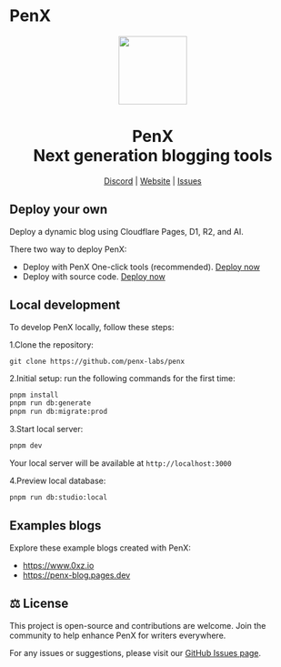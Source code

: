 # PenX

<div align="center">

<a href="https://www.penx.io" alt="PenX Logo">
    <img src="https://www.penx.io/images/logo-512.png" height="120"/></a>

<h1 style="border-bottom: none">
    <b>PenX</b><br />
    Next generation blogging tools
    <br>
</h1>

[Discord](https://discord.gg/nyVpH9njDu) | [Website](https://www.penx.io) | [Issues](https://github.com/penx-lab/penx/issues)

</div>


## Deploy your own

Deploy a dynamic blog using Cloudflare Pages, D1, R2, and AI.

There two way to deploy PenX:
- Deploy with PenX One-click tools (recommended). [Deploy now ](https://penx.io/self-hosted)
- Deploy with source code. [Deploy now ](https://www.0xz.io/posts/f39ff8fe-3db8-4dd9-90d3-352c289546c5)

## Local development

To develop PenX locally, follow these steps:

1.Clone the repository:

```
git clone https://github.com/penx-labs/penx
```

2.Initial setup: run the following commands for the first time:

```bash
pnpm install
pnpm run db:generate
pnpm run db:migrate:prod
```

3.Start local server:

```bash
pnpm dev
```

Your local server will be available at `http://localhost:3000`

4.Preview local database:

```bash
pnpm run db:studio:local
```

## Examples blogs

Explore these example blogs created with PenX:

- https://www.0xz.io
- https://penx-blog.pages.dev

## ⚖️ License

This project is open-source and contributions are welcome. Join the community to help enhance PenX for writers everywhere.

For any issues or suggestions, please visit our [GitHub Issues page](https://github.com/penx-labs/penx/issues).